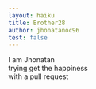 ```yaml
---
layout: haiku
title: Brother28
author: jhonatanoc96
test: false
---
```


I am Jhonatan<br>
trying get the happiness<br>
with a pull request<br>
